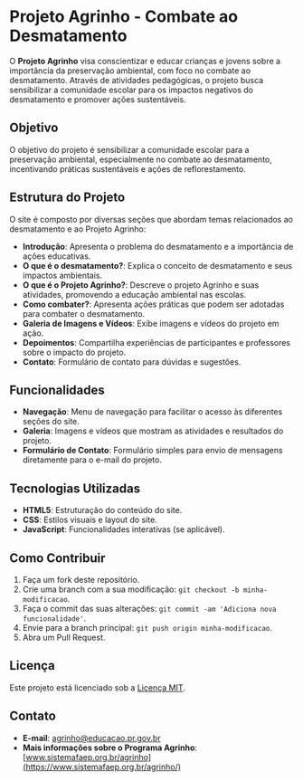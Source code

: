 # Projeto Agrinho - Combate ao Desmatamento

O **Projeto Agrinho** visa conscientizar e educar crianças e jovens sobre a importância da preservação ambiental, com foco no combate ao desmatamento. Através de atividades pedagógicas, o projeto busca sensibilizar a comunidade escolar para os impactos negativos do desmatamento e promover ações sustentáveis.

## Objetivo

O objetivo do projeto é sensibilizar a comunidade escolar para a preservação ambiental, especialmente no combate ao desmatamento, incentivando práticas sustentáveis e ações de reflorestamento.

## Estrutura do Projeto

O site é composto por diversas seções que abordam temas relacionados ao desmatamento e ao Projeto Agrinho:

- **Introdução**: Apresenta o problema do desmatamento e a importância de ações educativas.
- **O que é o desmatamento?**: Explica o conceito de desmatamento e seus impactos ambientais.
- **O que é o Projeto Agrinho?**: Descreve o projeto Agrinho e suas atividades, promovendo a educação ambiental nas escolas.
- **Como combater?**: Apresenta ações práticas que podem ser adotadas para combater o desmatamento.
- **Galeria de Imagens e Vídeos**: Exibe imagens e vídeos do projeto em ação.
- **Depoimentos**: Compartilha experiências de participantes e professores sobre o impacto do projeto.
- **Contato**: Formulário de contato para dúvidas e sugestões.

## Funcionalidades

- **Navegação**: Menu de navegação para facilitar o acesso às diferentes seções do site.
- **Galeria**: Imagens e vídeos que mostram as atividades e resultados do projeto.
- **Formulário de Contato**: Formulário simples para envio de mensagens diretamente para o e-mail do projeto.

## Tecnologias Utilizadas

- **HTML5**: Estruturação do conteúdo do site.
- **CSS**: Estilos visuais e layout do site.
- **JavaScript**: Funcionalidades interativas (se aplicável).

## Como Contribuir

1. Faça um fork deste repositório.
2. Crie uma branch com a sua modificação: `git checkout -b minha-modificacao`.
3. Faça o commit das suas alterações: `git commit -am 'Adiciona nova funcionalidade'`.
4. Envie para a branch principal: `git push origin minha-modificacao`.
5. Abra um Pull Request.

## Licença

Este projeto está licenciado sob a [Licença MIT](https://opensource.org/licenses/MIT).

## Contato

- **E-mail**: agrinho@educacao.pr.gov.br
- **Mais informações sobre o Programa Agrinho**: [www.sistemafaep.org.br/agrinho](https://www.sistemafaep.org.br/agrinho/)
